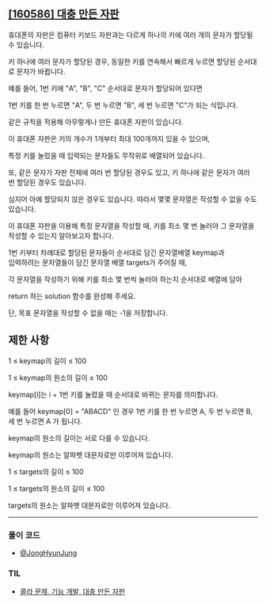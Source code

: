 ## [[160586] 대충 만든 자판](https://school.programmers.co.kr/learn/courses/30/lessons/160586)

휴대폰의 자판은 컴퓨터 키보드 자판과는 다르게 하나의 키에 여러 개의 문자가 할당될 수 있습니다.

키 하나에 여러 문자가 할당된 경우, 동일한 키를 연속해서 빠르게 누르면 할당된 순서대로 문자가 바뀝니다.

예를 들어, 1번 키에 "A", "B", "C" 순서대로 문자가 할당되어 있다면 

1번 키를 한 번 누르면 "A", 두 번 누르면 "B", 세 번 누르면 "C"가 되는 식입니다.

같은 규칙을 적용해 아무렇게나 만든 휴대폰 자판이 있습니다. 

이 휴대폰 자판은 키의 개수가 1개부터 최대 100개까지 있을 수 있으며, 

특정 키를 눌렀을 때 입력되는 문자들도 무작위로 배열되어 있습니다. 

또, 같은 문자가 자판 전체에 여러 번 할당된 경우도 있고, 키 하나에 같은 문자가 여러 번 할당된 경우도 있습니다. 

심지어 아예 할당되지 않은 경우도 있습니다. 따라서 몇몇 문자열은 작성할 수 없을 수도 있습니다.

이 휴대폰 자판을 이용해 특정 문자열을 작성할 때, 키를 최소 몇 번 눌러야 그 문자열을 작성할 수 있는지 알아보고자 합니다.

1번 키부터 차례대로 할당된 문자들이 순서대로 담긴 문자열배열 keymap과 
<br>
입력하려는 문자열들이 담긴 문자열 배열 targets가 주어질 때, 

각 문자열을 작성하기 위해 키를 최소 몇 번씩 눌러야 하는지 순서대로 배열에 담아 

return 하는 solution 함수를 완성해 주세요.

단, 목표 문자열을 작성할 수 없을 때는 -1을 저장합니다.

## 제한 사항

1 ≤ keymap의 길이 ≤ 100

1 ≤ keymap의 원소의 길이 ≤ 100

keymap[i]는 i + 1번 키를 눌렀을 때 순서대로 바뀌는 문자를 의미합니다.

예를 들어 keymap[0] = "ABACD" 인 경우 1번 키를 한 번 누르면 A, 두 번 누르면 B, 세 번 누르면 A 가 됩니다.

keymap의 원소의 길이는 서로 다를 수 있습니다.

keymap의 원소는 알파벳 대문자로만 이루어져 있습니다.

1 ≤ targets의 길이 ≤ 100

1 ≤ targets의 원소의 길이 ≤ 100

targets의 원소는 알파벳 대문자로만 이루어져 있습니다.


***

### 풀이 코드

- [@JongHyunJung](https://github.com/viaunixue/algorithm-study/blob/main/Programmers/160586/jjh.py)

### TIL

* [콜라 문제, 기능 개발, 대충 만든 자판](https://almond0115.tistory.com/entry/programmers-콜라-문제-기능-개발-대충-만든-자판)